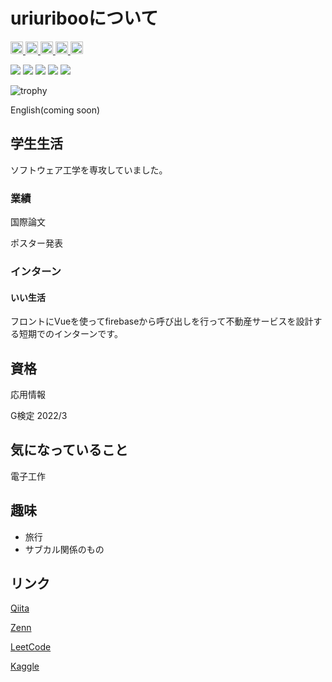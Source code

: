 # uriuribooについて

<p align="left">
  <a href="https://github.com/uriuriboo">
    <img height="20" src="https://komarev.com/ghpvc/?username=uriuirboo" />
  </a>
  <a href="https://github.com/uriuriboo">
    <img height="20" src="https://img.shields.io/github/followers/uriuriboo?label=follow&logo=github&style=flat" />
  </a>
  <a href="https://qiita.com/uriuriboo">
    <img height="20" src="https://qiita-badge.apiapi.app/s/uriuriboo/posts.svg" />
  </a>
  <a href="http://qiita.com/uriuriboo">
    <img height="20" src="https://qiita-badge.apiapi.app/s/uriuriboo/contributions.svg" />
  </a>
  <a href="https://zenn.dev//rokkouribo">
    <img height="20" src="https://badgen.org/img/zenn/rokkouribo/articles?style=plastic" />
  </a>
</p>


![](http://github-profile-summary-cards.vercel.app/api/cards/profile-details?username=uriuriboo&theme=gruvbox)
![](http://github-profile-summary-cards.vercel.app/api/cards/repos-per-language?username=uriuriboo&theme=gruvbox)
![](http://github-profile-summary-cards.vercel.app/api/cards/most-commit-language?username=uriuriboo&theme=gruvbox)
![](http://github-profile-summary-cards.vercel.app/api/cards/stats?username=uriuriboo&theme=gruvbox)
![](http://github-profile-summary-cards.vercel.app/api/cards/productive-time?username=uriuriboo&theme=gruvbox&utcOffset=9)

![trophy](https://github-profile-trophy.vercel.app/?username=Keichan15&theme=gruvbox)

English(coming soon)

## 学生生活
ソフトウェア工学を専攻していました。

### 業績

国際論文

ポスター発表

### インターン

#### いい生活

フロントにVueを使ってfirebaseから呼び出しを行って不動産サービスを設計する短期でのインターンです。

## 資格

応用情報

G検定 2022/3


## 気になっていること
電子工作


## 趣味
- 旅行
- サブカル関係のもの  


## リンク
[Qiita](https://qiita.com/uriboo)

[Zenn](https://zenn.dev/)

[LeetCode](https://leetcode.com/uriboo/)

[Kaggle](https://www.kaggle.com/uriboo)

